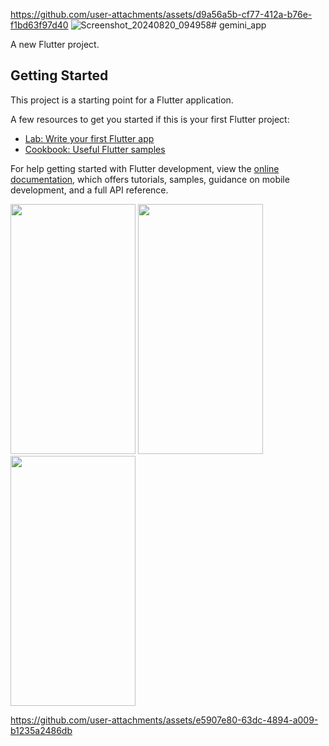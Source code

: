 
https://github.com/user-attachments/assets/d9a56a5b-cf77-412a-b76e-f1bd63f97d40
![Screenshot_20240820_094958](https://github.com/user-attachments/assets/c2973edd-e595-4a97-9a99-7a71c1c32ebf)# gemini_app

A new Flutter project.

## Getting Started

This project is a starting point for a Flutter application.

A few resources to get you started if this is your first Flutter project:

- [Lab: Write your first Flutter app](https://docs.flutter.dev/get-started/codelab)
- [Cookbook: Useful Flutter samples](https://docs.flutter.dev/cookbook)

For help getting started with Flutter development, view the
[online documentation](https://docs.flutter.dev/), which offers tutorials,
samples, guidance on mobile development, and a full API reference.

<p>
<img src="https://github.com/user-attachments/assets/af072bee-3f8f-4d35-a0b3-3b1fb134bf02"
 height="400px" width="200px" />
  <img src="https://github.com/user-attachments/assets/85ba4f27-3ace-4c1d-863e-d34345f12ecd"
 height="400px" width="200px" />
   <img src="https://github.com/user-attachments/assets/03515a69-aa94-4894-a44c-9d5fb461a3d2"
 height="400px" width="200px" />



https://github.com/user-attachments/assets/e5907e80-63dc-4894-a009-b1235a2486db



  
</p>
